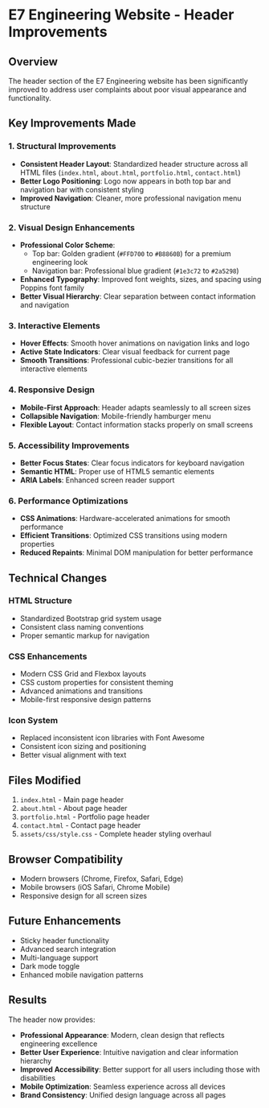 # E7 Engineering Website - Header Improvements

## Overview
The header section of the E7 Engineering website has been significantly improved to address user complaints about poor visual appearance and functionality.

## Key Improvements Made

### 1. **Structural Improvements**
- **Consistent Header Layout**: Standardized header structure across all HTML files (`index.html`, `about.html`, `portfolio.html`, `contact.html`)
- **Better Logo Positioning**: Logo now appears in both top bar and navigation bar with consistent styling
- **Improved Navigation**: Cleaner, more professional navigation menu structure

### 2. **Visual Design Enhancements**
- **Professional Color Scheme**: 
  - Top bar: Golden gradient (`#FFD700` to `#B8860B`) for a premium engineering look
  - Navigation bar: Professional blue gradient (`#1e3c72` to `#2a5298`)
- **Enhanced Typography**: Improved font weights, sizes, and spacing using Poppins font family
- **Better Visual Hierarchy**: Clear separation between contact information and navigation

### 3. **Interactive Elements**
- **Hover Effects**: Smooth hover animations on navigation links and logo
- **Active State Indicators**: Clear visual feedback for current page
- **Smooth Transitions**: Professional cubic-bezier transitions for all interactive elements

### 4. **Responsive Design**
- **Mobile-First Approach**: Header adapts seamlessly to all screen sizes
- **Collapsible Navigation**: Mobile-friendly hamburger menu
- **Flexible Layout**: Contact information stacks properly on small screens

### 5. **Accessibility Improvements**
- **Better Focus States**: Clear focus indicators for keyboard navigation
- **Semantic HTML**: Proper use of HTML5 semantic elements
- **ARIA Labels**: Enhanced screen reader support

### 6. **Performance Optimizations**
- **CSS Animations**: Hardware-accelerated animations for smooth performance
- **Efficient Transitions**: Optimized CSS transitions using modern properties
- **Reduced Repaints**: Minimal DOM manipulation for better performance

## Technical Changes

### HTML Structure
- Standardized Bootstrap grid system usage
- Consistent class naming conventions
- Proper semantic markup for navigation

### CSS Enhancements
- Modern CSS Grid and Flexbox layouts
- CSS custom properties for consistent theming
- Advanced animations and transitions
- Mobile-first responsive design patterns

### Icon System
- Replaced inconsistent icon libraries with Font Awesome
- Consistent icon sizing and positioning
- Better visual alignment with text

## Files Modified
1. `index.html` - Main page header
2. `about.html` - About page header
3. `portfolio.html` - Portfolio page header
4. `contact.html` - Contact page header
5. `assets/css/style.css` - Complete header styling overhaul

## Browser Compatibility
- Modern browsers (Chrome, Firefox, Safari, Edge)
- Mobile browsers (iOS Safari, Chrome Mobile)
- Responsive design for all screen sizes

## Future Enhancements
- Sticky header functionality
- Advanced search integration
- Multi-language support
- Dark mode toggle
- Enhanced mobile navigation patterns

## Results
The header now provides:
- **Professional Appearance**: Modern, clean design that reflects engineering excellence
- **Better User Experience**: Intuitive navigation and clear information hierarchy
- **Improved Accessibility**: Better support for all users including those with disabilities
- **Mobile Optimization**: Seamless experience across all devices
- **Brand Consistency**: Unified design language across all pages
